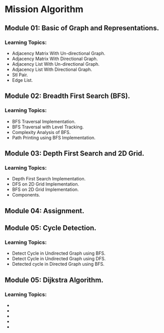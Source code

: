 # Mission Algorithm
## Module 01: Basic of Graph and Representations.
### Learning Topics: 
- Adjacency Matrix With Un-directional Graph. 
- Adjacency Matrix With Directional Graph. 
- Adjacency List With Un-directional Graph. 
- Adjacency List With Directional Graph. 
- Stl Pair. 
- Edge List. 

## Module 02: Breadth First Search (BFS).
### Learning Topics: 
- BFS Traversal Implementation.
- BFS Traversal with Level Tracking.
- Complexity Analysis of BFS.
- Path Printing using BFS Implementation.

## Module 03: Depth First Search and 2D Grid.
### Learning Topics: 
- Depth First Search Implementation.
- DFS on 2D Grid Implementation.
- BFS on 2D Grid Implementation.
- Components.

## Module 04: Assignment.

## Module 05: Cycle Detection.
### Learning Topics: 
- Detect Cycle in Undirected Graph using BFS.
- Detect Cycle in Undirected Graph using DFS.
- Detected cycle in Directed Graph using BFS.

## Module 05: Dijkstra Algorithm.
### Learning Topics: 
- 
- 
- 
- 
- 
